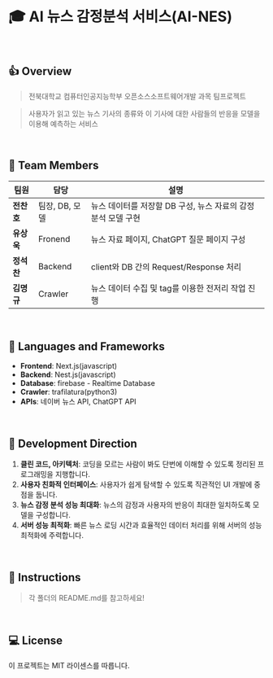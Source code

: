 # :mortar_board: AI 뉴스 감정분석 서비스(AI-NES)
<br>

## :+1: Overview
> 전북대학교 컴퓨터인공지능학부 오픈소스소프트웨어개발 과목 팀프로젝트

> 사용자가 읽고 있는 뉴스 기사의 종류와 이 기사에 대한 사람들의 반응을 모델을 이용해 예측하는 서비스

<br>

## :racehorse: Team Members
팀원 | 담당 | 설명 
--- | --- | --- 
**전찬호** | 팀장, DB, 모델 | 뉴스 데이터를 저장할 DB 구성, 뉴스 자료의 감정 분석 모델 구현 
**유상욱** | Fronend | 뉴스 자료 페이지, ChatGPT 질문 페이지 구성 
**정석찬** | Backend | client와 DB 간의 Request/Response 처리 
**김명규** | Crawler | 뉴스 데이터 수집 및 tag를 이용한 전저리 작업 진행 
<br>

## :floppy_disk: Languages and Frameworks
- **Frontend**: Next.js(javascript)
- **Backend**: Nest.js(javascript)
- **Database**: firebase - Realtime Database
- **Crawler**: trafilatura(python3)
- **APIs**: 네이버 뉴스 API, ChatGPT API
<br>

## :speedboat: Development Direction
1. **클린 코드, 아키텍처**: 코딩을 모르는 사람이 봐도 단번에 이해할 수 있도록 정리된 프로그래밍을 지행합니다.
2. **사용자 친화적 인터페이스**: 사용자가 쉽게 탐색할 수 있도록 직관적인 UI 개발에 중점을 둡니다.
3. **뉴스 감정 분석 성능 최대화**: 뉴스의 감정과 사용자의 반응이 최대한 일치하도록 모델을 구성합니다.
4. **서버 성능 최적화**: 빠른 뉴스 로딩 시간과 효율적인 데이터 처리를 위해 서버의 성능 최적화에 주력합니다.
<br>

## 🌱 Instructions
> 각 폴더의 README.md를 참고하세요!
<br>

## :computer: License
이 프로젝트는 MIT 라이센스를 따릅니다.
